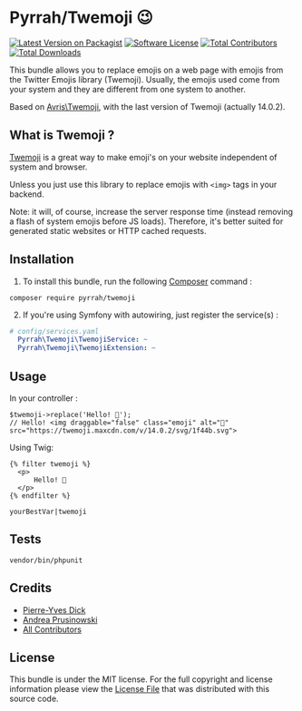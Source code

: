 # Pyrrah/Twemoji 😉

[![Latest Version on Packagist][ico-version]][link-packagist]
[![Software License][ico-license]](LICENSE)
[![Total Contributors][ico-contributors]][link-contributors]
[![Total Downloads][ico-downloads]][link-downloads]

This bundle allows you to replace emojis on a web page with emojis from the Twitter Emojis library (Twemoji).
Usually, the emojis used come from your system and they are different from one system to another.

Based on [Avris\Twemoji](https://gitlab.com/Avris/Twemoji), with the last version of Twemoji (actually 14.0.2).

What is Twemoji ?
-----------------

[Twemoji](https://github.com/twitter/twemoji) is a great way to make emoji's on your website independent of system and browser.

Unless you just use this library to replace emojis with `<img>` tags in your backend.

Note: it will, of course, increase the server response time (instead removing a flash of system emojis before JS loads).
Therefore, it's better suited for generated static websites or HTTP cached requests.

Installation
------------

  1. To install this bundle, run the following [Composer](https://getcomposer.org/) command :

  ```
  composer require pyrrah/twemoji
  ```

  2. If you're using Symfony with autowiring, just register the service(s) :

  ```yaml
  # config/services.yaml
    Pyrrah\Twemoji\TwemojiService: ~
    Pyrrah\Twemoji\TwemojiExtension: ~
  ```


Usage
-----

In your controller :

  ```
  $twemoji->replace('Hello! 👋');
  // Hello! <img draggable="false" class="emoji" alt="👋" src="https://twemoji.maxcdn.com/v/14.0.2/svg/1f44b.svg">
  ```

Using Twig:
  ```
  {% filter twemoji %}
    <p>
        Hello! 👋
    </p>
  {% endfilter %}
  ```

  ```
  yourBestVar|twemoji
  ```

## Tests

  ```
  vendor/bin/phpunit
  ```

Credits
-------

- [Pierre-Yves Dick][link-author]
- [Andrea Prusinowski][link-author-origine]
- [All Contributors][link-contributors]

License
-------

This bundle is under the MIT license. For the full copyright and license
information please view the [License File](LICENSE) that was distributed with this source code.

[ico-version]: https://img.shields.io/packagist/v/pyrrah/twemoji.svg?style=flat-square
[ico-license]: https://img.shields.io/badge/license-MIT-brightgreen.svg?style=flat-square
[ico-contributors]: https://img.shields.io/github/contributors/Pyrrah/twemoji?style=flat-square
[ico-downloads]: https://img.shields.io/packagist/dt/pyrrah/twemoji.svg?style=flat-square

[link-packagist]: https://packagist.org/packages/pyrrah/twemoji
[link-downloads]: https://packagist.org/packages/pyrrah/twemoji
[link-author]: https://github.com/Pyrrah
[link-author-origine]: https://gitlab.com/Avris
[link-contributors]: ../../contributors